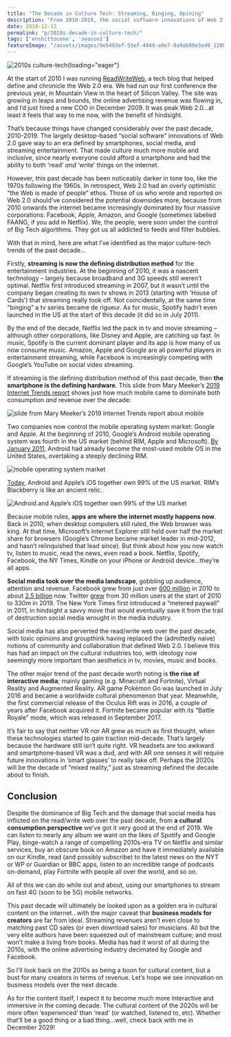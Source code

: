 ```yaml
---
title: "The Decade in Culture Tech: Streaming, Binging, Opining"
description: "From 2010-2019, the social software innovations of Web 2.0 gave way to an era defined by smartphones, social media and streaming. Life is good for consumers, but what about creators?"
date: 2019-12-12
permalink: "p/2010s-decade-in-culture-tech/"
tags: ['enshittocene', 'season1']
featureImage: "/assets/images/9e5483ef-55ef-4949-a9e7-9a9ab80e3e49_1280x720.jpg"
---
```


![2010s culture-tech](/assets/images/9e5483ef-55ef-4949-a9e7-9a9ab80e3e49_1280x720.jpg){loading="eager"}

At the start of 2010 I was running [ReadWriteWeb](https://ricmac.org/career-archive/readwriteweb/), a tech blog that helped define and chronicle the Web 2.0 era. We had run our first conference the previous year, in Mountain View in the heart of Silicon Valley. The site was growing in leaps and bounds, the online advertising revenue was flowing in, and I’d just hired a new COO in December 2009. It was peak Web 2.0…at least it feels that way to me now, with the benefit of hindsight.

That’s because things have changed considerably over the past decade, 2010-2019. The largely desktop-based “social software” innovations of Web 2.0 gave way to an era defined by smartphones, social media, and streaming entertainment. That made culture much more mobile and inclusive, since nearly everyone could afford a smartphone and had the ability to both ‘read’ _and_ ‘write’ things on the internet.

However, this past decade has been noticeably darker in tone too, like the 1970s following the 1960s. In retrospect, Web 2.0 had an overly optimistic “the Web is made of people” ethos. Those of us who wrote and reported on Web 2.0 should’ve considered the potential downsides more, because from 2010 onwards the internet became increasingly dominated by four massive corporations: Facebook, Apple, Amazon, and Google (sometimes labelled FAANG, if you add in Netflix). We, the people, were soon under the control of Big Tech algorithms. They got us all addicted to feeds and filter bubbles.

With that in mind, here are what I’ve identified as the major culture-tech trends of the past decade…

Firstly, **streaming is now the defining distribution method** for the entertainment industries. At the beginning of 2010, it was a nascent technology – largely because broadband and 3G speeds still weren’t optimal. Netflix first introduced streaming in 2007, but it wasn’t until the company began creating its own tv shows in 2013 (starting with ‘House of Cards’) that streaming really took off. Not coincidentally, at the same time “binging” a tv series became de rigueur. As for music, Spotify hadn’t even launched in the US at the start of this decade (it did so in July 2011).

By the end of the decade, Netflix led the pack in tv and movie streaming – although other corporations, like Disney and Apple, are catching up fast. In music, Spotify is the current dominant player and its app is how many of us now consume music. Amazon, Apple and Google are all powerful players in entertainment streaming, while Facebook is increasingly competing with Google’s YouTube on social video streaming.

If streaming is the defining distribution method of this past decade, then **the smartphone is the defining hardware**. This slide from Mary Meeker’s [2019 Internet Trends report](https://www.bondcap.com/report/itr19/) shows just how much mobile came to dominate both consumption _and_ revenue over the decade:

![slide from Mary Meeker’s 2019 Internet Trends report about mobile](/assets/images/7e45ce09-8cbc-41ab-bded-fbf717f17b7f_1650x1116.jpg)

Two companies now control the mobile operating system market: Google and Apple. At the beginning of 2010, Google’s Android mobile operating system was fourth in the US market (behind RIM, Apple and Microsoft). [By January 2011](https://edition.cnn.com/interactive/2018/12/business/google-history-timeline/index.html), Android had already become the most-used mobile OS in the United States, overtaking a steeply declining RIM.

![mobile operating system market](/assets/images/f4207e0b-d8bc-4fea-9e0f-8c18621a7368_780x396.jpg)

[Today](https://www.statista.com/statistics/266572/market-share-held-by-smartphone-platforms-in-the-united-states/), Android and Apple’s iOS together own 99% of the US market. RIM’s Blackberry is like an ancient relic.

![Android and Apple’s iOS together own 99% of the US market](/assets/images/6a34cf72-8752-4bc6-8ea9-f45d22ca9469_1428x862.jpg)

Because mobile rules, **apps are where the internet mostly happens now**. Back in 2010, when desktop computers still ruled, the Web browser was king. At that time, Microsoft’s Internet Explorer still held over half the market share for browsers (Google’s Chrome became market leader in mid-2012, and hasn’t relinquished that lead since). But think about how you now watch tv, listen to music, read the news, even read a book. Netflix, Spotify, Facebook, the NY Times, Kindle on your iPhone or Android device…they’re all apps.

**Social media took over the media landscape**, gobbling up audience, attention and revenue. Facebook grew from just over [600 million](https://www.statista.com/chart/870/facebooks-user-growth-since-2004/) in 2010 to about [2.5 billion](https://www.statista.com/statistics/264810/number-of-monthly-active-facebook-users-worldwide/) now. Twitter [grew](https://www.statista.com/statistics/282087/number-of-monthly-active-twitter-users/) from 30 million users at the start of 2010 to 330m in 2019. The New York Times first introduced a “metered paywall” in 2011, in hindsight a savvy move that would eventually save it from the trail of destruction social media wrought in the media industry.

Social media has also perverted the read/write web over the past decade, with toxic opinions and groupthink having replaced the (admittedly naive) notions of community and collaboration that defined Web 2.0. I believe this has had an impact on the cultural industries too, with ideology now seemingly more important than aesthetics in tv, movies, music and books.

The other major trend of the past decade worth noting is **the rise of interactive media**; mainly gaming (e.g. Minecraft and Fortnite), Virtual Reality and Augmented Reality. AR game Pokémon Go was launched in July 2016 and became a worldwide cultural phenomenon that year. Meanwhile, the first commercial release of the Oculus Rift was in 2016, a couple of years after Facebook acquired it. Fortnite became popular with its “Battle Royale” mode, which was released in September 2017.

It’s fair to say that neither VR nor AR grew as much as first thought, when these technologies started to gain traction mid-decade. That’s largely because the hardware still isn’t quite right. VR headsets are too awkward and smartphone-based VR was a dud, and with AR one senses it will require future innovations in ‘smart glasses’ to really take off. Perhaps the 2020s will be the decade of “mixed reality,” just as streaming defined the decade about to finish.

Conclusion
----------

Despite the dominance of Big Tech and the damage that social media has inflicted on the read/write web over the past decade, from **a cultural consumption perspective** we’ve got it very good at the end of 2019. We can listen to nearly any album we want on the likes of Spotify and Google Play, binge-watch a range of compelling 2010s-era TV on Netflix and similar services, buy an obscure book on Amazon and have it immediately available on our Kindle, read (and possibly subscribe) to the latest news on the NYT or WP or Guardian or BBC apps, listen to an incredible range of podcasts on-demand, play Fortnite with people all over the world, and so on.

All of this we can do while out and about, using our smartphones to stream on fast 4G (soon to be 5G) mobile networks.

This past decade will ultimately be looked upon as a golden era in cultural content on the internet…with the major caveat that **business models for creators** are far from ideal. Streaming revenues aren’t even close to matching past CD sales (or even download sales) for musicians. All but the very elite authors have been squeezed out of mainstream culture; and most won’t make a living from books. Media has had it worst of all during the 2010s, with the online advertising industry decimated by Google and Facebook.

So I’ll look back on the 2010s as being a boon for cultural content, but a bust for many creators in terms of revenue. Let’s hope we see innovation on business models over the next decade.

As for the content itself, I expect it to become much more interactive and immersive in the coming decade. The cultural content of the 2020s will be more often ‘experienced’ than ‘read’ (or watched, listened to, etc). Whether that’ll be a good thing or a bad thing…well, check back with me in December 2029!


